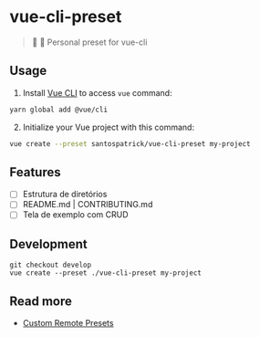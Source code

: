 # vue-cli-preset
> 💚 🔮 Personal preset for vue-cli

## Usage

1. Install [Vue CLI](https://cli.vuejs.org/) to access `vue` command:

```bash
yarn global add @vue/cli
```

2. Initialize your Vue project with this command:

```bash
vue create --preset santospatrick/vue-cli-preset my-project
```

## Features

- [ ] Estrutura de diretórios
- [ ] README.md | CONTRIBUTING.md
- [ ] Tela de exemplo com CRUD

## Development

```
git checkout develop
vue create --preset ./vue-cli-preset my-project
```

## Read more

- [Custom Remote Presets](https://cli.vuejs.org/guide/plugins-and-presets.html#remote-presets)
